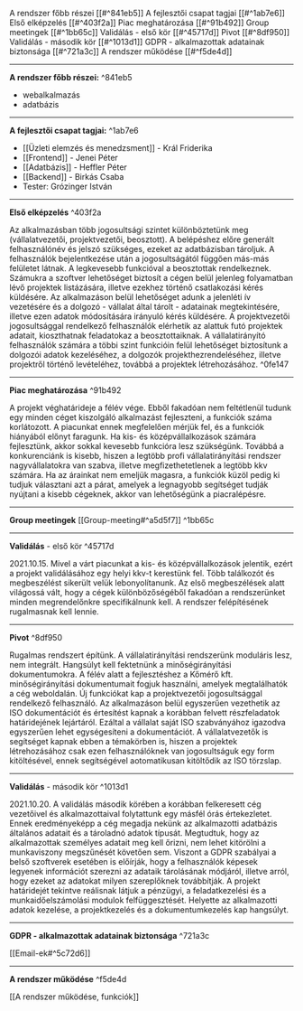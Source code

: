 A rendszer főbb részei [[#^841eb5]]
A fejlesztői csapat tagjai [[#^1ab7e6]]
Első elképzelés [[#^403f2a]]
Piac meghatározása [[#^91b492]]
Group meetingek [[#^1bb65c]]
Validálás - első kör [[#^45717d]]
Pivot [[#^8df950]]
Validálás - második kör [[#^1013d1]]
GDPR - alkalmazottak adatainak biztonsága [[#^721a3c]]
A rendszer működése [[#^f5de4d]]


---------------------------------------------------------------------



**A rendszer főbb részei:** ^841eb5

- webalkalmazás
- adatbázis
	
---------------------------------------------------------------------

**A fejlesztői csapat tagjai:** ^1ab7e6

- [[Üzleti elemzés és menedzsment]] - Král Friderika
- [[Frontend]] - Jenei Péter
- [[Adatbázis]] - Heffler Péter
- [[Backend]] - Birkás Csaba
- Tester: Grózinger István

---------------------------------------------------------------------

**Első elképzelés** ^403f2a

Az alkalmazásban több jogosultsági szintet különböztetünk meg (vállalatvezetői, projektvezetői, beosztott). A belépéshez előre generált felhasználónév és jelszó szükséges, ezeket az adatbázisban tároljuk. A felhasználók bejelentkezése után a jogosultságától függően más-más felületet látnak. 
A legkevesebb funkcióval a beosztottak rendelkeznek. Számukra a szoftver lehetőséget biztosít a cégen belül jelenleg folyamatban lévő projektek listázására, illetve ezekhez történő csatlakozási kérés küldésére. Az alkalmazáson belül lehetőséget adunk a jelenléti ív vezetésére és a dolgozó - vállalat által tárolt - adatainak megtekintésére, illetve ezen adatok módosítására irányuló kérés küldésére.
A projektvezetői jogosultsággal rendelkező felhasználók elérhetik az alattuk futó projektek adatait, kioszthatnak feladatokaz a beosztottaiknak. 
A vállalatirányító felhasználók számára a többi szint funkcióin felül lehetőséget biztosítunk a dolgozói adatok kezeléséhez, a dolgozók projekthezrendeléséhez, illetve projektről történő levételéhez, továbbá a projektek létrehozásához. ^0fe147

---------------------------------------------------------------------

**Piac meghatározása** ^91b492


A projekt véghatárideje a félév vége. Ebből fakadóan nem feltétlenül tudunk egy minden céget kiszolgáló alkalmazást fejleszteni, a funkciók száma korlátozott. A piacunkat ennek megfelelően mérjük fel, és a funkciók hiányából előnyt faragunk. Ha kis- és középvállalkozások számára fejlesztünk, akkor sokkal kevesebb funkcióra lesz szükségünk. Továbbá a konkurenciánk is kisebb, hiszen a legtöbb profi vállalatirányítási rendszer nagyvállalatokra van szabva, illetve megfizethetetlenek a legtöbb kkv számára. Ha az árainkat nem emeljük magasra, a funkciók küzöl pedig ki tudjuk választani azt a párat, amelyek a legnagyobb segítséget tudják nyújtani a kisebb cégeknek, akkor van lehetőségünk a piacralépésre.

---------------------------------------------------------------------

**Group meetingek** [[Group-meeting#^a5d5f7]] ^1bb65c

---------------------------------------------------------------------

**Validálás** - első kör ^45717d

2021.10.15.
Mivel a várt piacunkat a kis- és középvállalkozások jelentik, ezért a projekt validálásához egy helyi kkv-t kerestünk fel. Több találkozót és megbeszélést sikerült velük lebonyolítanunk. Az első megbeszélések alatt világossá vált, hogy a cégek különbözőségéből fakadóan a rendszerünket minden megrendelőnkre specifikálnunk kell. A rendszer felépítésének rugalmasnak kell lennie.

---------------------------------------------------------------------

**Pivot** ^8df950

Rugalmas rendszert építünk. A vállalatirányítási rendszerünk moduláris lesz, nem integrált. Hangsúlyt kell fektetnünk a minőségirányítási dokumentumokra. A félév alatt a fejlesztéshez a Kőmérő kft. minőségirányítási dokumentumait fogjuk használni, amelyek megtalálhatók a cég weboldalán.
Új funkciókat kap a projektvezetői jogosultsággal rendelkező felhasználó. Az alkalmazáson belül egyszerűen vezethetik az ISO dokumentációt és értesítést kapnak a korábban felvett részfeladatok határidejének lejártáról. Ezáltal a vállalat saját ISO szabványához igazodva egyszerűen lehet egységesíteni a dokumentációt.
A vállalatvezetők is segítséget kapnak ebben a témakörben is, hiszen a projektek létrehozásához csak ezen felhasználóknek van jogosultságuk egy form kitöltésével, ennek segítségével aotomatikusan kitöltődik az ISO törzslap.

---------------------------------------------------------------------

**Validálás** - második kör ^1013d1

2021.10.20.
A validálás második körében a korábban felkeresett cég vezetőivel és alkalmazottaival folytattunk egy másfél órás értekezletet. Ennek eredményeképp a cég megadja nekünk az alkalmazotti adatbázis általános adatait és a tároladnó adatok típusát. Megtudtuk, hogy az alkalmazottak személyes adatait meg kell őrizni, nem lehet kitörölni a munkaviszony megszűnését követően sem. Viszont a GDPR szabályai a belső szoftverek esetében is előírják, hogy a felhasználók képesek legyenek információt szerezni az adataik tárolásának módjáról, illetve arról, hogy ezeket az adatokat milyen szereplőknek továbbítják.
A projekt határidejét tekintve reálisnak látjuk a pénzügyi, a feladatkezelési és a munkaidőelszámolási modulok felfüggesztését. Helyette az alkalmazotti adatok kezelése, a projektkezelés és a dokumentumkezelés kap hangsúlyt.

---------------------------------------------------------------------

**GDPR - alkalmazottak adatainak biztonsága** ^721a3c

[[Email-ek#^5c72d6]]

---------------------------------------------------------------------

**A rendszer működése** ^f5de4d

[[A rendszer működése, funkciók]]

